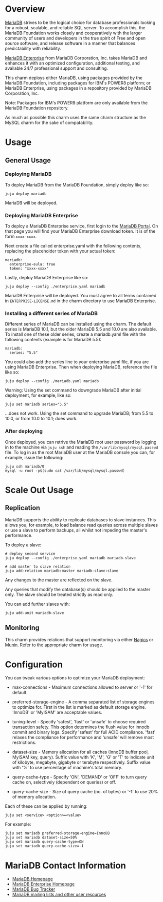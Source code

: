 # Overview

[MariaDB](https://mariadb.org) strives to be the logical choice for database
professionals looking for a robust, scalable, and reliable SQL server. To
accomplish this, the MariaDB Foundation works closely and cooperatively with
the larger community of users and developers in the true spirit of Free and
open source software, and release software in a manner that balances
predictability with reliability.

[MariaDB Enterprise](https://mariadb.com) from MariaDB Corporation, Inc. takes
MariaDB and enhances it with an optimized configuration, additional testing,
and available 24/7 professional support and consulting.

This charm deploys either MariaDB, using packages provided by the MariaDB
Foundation, including packages for IBM's POWER8 platform; or MariaDB
Enterprise, using packages in a repository provided by MariaDB Corporation,
Inc.

Note: Packages for IBM's POWER8 platform are only available from the MariaDB
Foundation repository.

As much as possible this charm uses the same charm structure as the MySQL charm
for the sake of compatability.

# Usage

## General Usage

### Deploying MariaDB
To deploy MariaDB from the MariaDB Foundation, simply deploy like so:

    juju deploy mariadb

MariaDB will be deployed.

### Deploying MariaDB Enterprise
To deploy a MariaDB Enterprise service, first login to the
[MariaDB Portal](https://mariadb.com/my_portal). On that page you will find
your MariaDB Enterprise download token. It is of the form `xxxx-xxxx`.

Next create a file called enterprise.yaml with the following contents,
replacing the placeholder token with your actual token:

    mariadb:
      enterprise-eula: true
      token: "xxxx-xxxx"

Lastly, deploy MariaDB Enterprise like so:

    juju deploy --config ./enterprise.yaml mariadb

MariaDB Enterprise will be deployed. You must agree to all terms contained in
`ENTERPRISE-LICENSE.md` in the charm directory to use MariaDB Enterprise.

### Installing a different series of MariaDB
Different series of MariaDB can be installed using the charm. The default
series is MariaDB 10.1, but the older MariaDB 5.5 and 10.0 are also available.
To install one of these older series, create a mariadb.yaml file with the
following contents (example is for MariaDB 5.5):

    mariadb:
      series: "5.5"

You could also add the series line to your enterprise.yaml file, if you are
using MariaDB Enterprise. Then when deploying MariaDB, reference the file like
so:

    juju deploy --config ./mariadb.yaml mariadb

Warning: Using the set command to downgrade MariaDB after initial deployment, for example, like so:

    juju set mariadb series="5.5"

...does not work. Using the set command to upgrade MariaDB; from 5.5 to 10.0,
or from 10.0 to 10.1; does work.


### After deploying
Once deployed, you can retrive the MariaDB root user password by logging in to
the machine via `juju ssh` and reading the `/var/lib/mysql/mysql.passwd` file.
To log in as the root MariaDB user at the MariaDB console you can, for example,
issue the following:

    juju ssh mariadb/0
    mysql -u root -p$(sudo cat /var/lib/mysql/mysql.passwd)

# Scale Out Usage

## Replication

MariaDB supports the ability to replicate databases to slave instances. This
allows you, for example, to load balance read queries across multiple slaves or
use a slave to perform backups, all whilst not impeding the master's
performance.

To deploy a slave:

    # deploy second service
    juju deploy --config ./enterprise.yaml mariadb mariadb-slave

    # add master to slave relation
    juju add-relation mariadb:master mariadb-slave:slave

Any changes to the master are reflected on the slave.

Any queries that modify the database(s) should be applied to the master only.
The slave should be treated strictly as read only.

You can add further slaves with:

    juju add-unit mariadb-slave

## Monitoring

This charm provides relations that support monitoring via either
[Nagios](https://jujucharms.com/precise/nagios) or
[Munin](https://jujucharms.com/precise/munin/). Refer to the appropriate charm
for usage.


# Configuration

You can tweak various options to optimize your MariaDB deployment:

* max-connections - Maximum connections allowed to server or '-1' for default.

* preferred-storage-engine - A comma separated list of storage engines to
  optimize for. First in the list is marked as default storage engine. 'InnoDB'
  or 'MyISAM' are acceptable values.

* tuning-level - Specify 'safest', 'fast' or 'unsafe' to choose required
  transaction safety. This option determines the flush value for innodb commit
  and binary logs. Specify 'safest' for full ACID compliance. 'fast' relaxes the
  compliance for performance and 'unsafe' will remove most restrictions.

* dataset-size - Memory allocation for all caches (InnoDB buffer pool, MyISAM
  key, query). Suffix value with 'K', 'M', 'G' or 'T' to indicate unit of
  kilobyte, megabyte, gigabyte or terabyte respectively. Suffix value with '%'
  to use percentage of machine's total memory.

* query-cache-type - Specify 'ON', 'DEMAND' or 'OFF' to turn query cache on,
  selectively (dependent on queries) or off.

* query-cache-size - Size of query cache (no. of bytes) or '-1' to use 20%
  of memory allocation.

Each of these can be applied by running:

    juju set <service> <option>=<value>

For example:

    juju set mariadb preferred-storage-engine=InnoDB
    juju set mariadb dataset-size=50%
    juju set mariadb query-cache-type=ON
    juju set mariadb query-cache-size=-1


# MariaDB Contact Information

- [MariaDB Homepage](http://mariadb.org)
- [MariaDB Enterprise Homepage](http://mariadb.com)
- [MariaDB Bug Tracker](https://mariadb.org/jira)
- [MariaDB mailing lists and other user resources](https://mariadb.com/kb/en/resources/)

